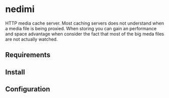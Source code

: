 # nedimi

HTTP media cache server. Most caching servers does not understand when a media file is being proxied. When storing you can gain an performance and space advantage when consider the fact that most of the big meda files are not actually watched.

## Requirements

## Install

## Configuration

